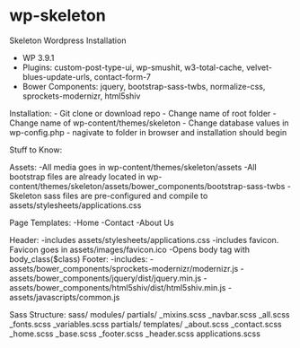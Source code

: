 wp-skeleton
===========

Skeleton Wordpress Installation

- WP 3.9.1
- Plugins: custom-post-type-ui, wp-smushit, w3-total-cache, velvet-blues-update-urls, contact-form-7
- Bower Components: jquery, bootstrap-sass-twbs, normalize-css, sprockets-modernizr, html5shiv

Installation:
    - Git clone or download repo
    - Change name of root folder
    - Change name of wp-content/themes/skeleton
    - Change database values in wp-config.php
    - nagivate to folder in browser and installation should begin

Stuff to Know:

Assets:
    -All media goes in wp-content/themes/skeleton/assets
    -All bootstrap files are already located in wp-content/themes/skeleton/assets/bower_components/bootstrap-sass-twbs
    -Skeleton sass files are pre-configured and compile to assets/stylesheets/applications.css

Page Templates:
    -Home
    -Contact
    -About Us

Header:
    -includes assets/stylesheets/applications.css
    -includes favicon. Favicon goes in assets/images/favicon.ico
    -Opens body tag with body_class($class)
Footer:
    -includes:
        -assets/bower_components/sprockets-modernizr/modernizr.js
        -assets/bower_components/jquery/dist/jquery.min.js
        -assets/bower_components/html5shiv/dist/html5shiv.min.js
        -assets/javascripts/common.js

Sass Structure:
sass/
    modules/
        partials/
            _mixins.scss
            _navbar.scss
    _all.scss
    _fonts.scss
    _variables.scss
  partials/
    templates/
        _about.scss
        _contact.scss
        _home.scss
    _base.scss
    _footer.scss
    _header.scss
  applications.scss
